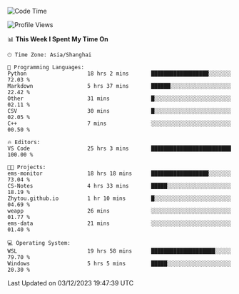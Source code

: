 <!--START_SECTION:waka-->
![Code Time](http://img.shields.io/badge/Code%20Time-1%2C419%20hrs%2051%20mins-blue)

![Profile Views](http://img.shields.io/badge/Profile%20Views-0-blue)

📊 **This Week I Spent My Time On** 

```text
🕑︎ Time Zone: Asia/Shanghai

💬 Programming Languages: 
Python                   18 hrs 2 mins       ██████████████████░░░░░░░   72.03 % 
Markdown                 5 hrs 37 mins       ██████░░░░░░░░░░░░░░░░░░░   22.42 % 
Other                    31 mins             █░░░░░░░░░░░░░░░░░░░░░░░░   02.11 % 
CSV                      30 mins             █░░░░░░░░░░░░░░░░░░░░░░░░   02.05 % 
C++                      7 mins              ░░░░░░░░░░░░░░░░░░░░░░░░░   00.50 % 

🔥 Editors: 
VS Code                  25 hrs 3 mins       █████████████████████████   100.00 % 

🐱‍💻 Projects: 
ems-monitor              18 hrs 18 mins      ██████████████████░░░░░░░   73.04 % 
CS-Notes                 4 hrs 33 mins       █████░░░░░░░░░░░░░░░░░░░░   18.19 % 
Zhytou.github.io         1 hr 10 mins        █░░░░░░░░░░░░░░░░░░░░░░░░   04.69 % 
weapp                    26 mins             ░░░░░░░░░░░░░░░░░░░░░░░░░   01.77 % 
ems-data                 21 mins             ░░░░░░░░░░░░░░░░░░░░░░░░░   01.40 % 

💻 Operating System: 
WSL                      19 hrs 58 mins      ████████████████████░░░░░   79.70 % 
Windows                  5 hrs 5 mins        █████░░░░░░░░░░░░░░░░░░░░   20.30 % 
```


 Last Updated on 03/12/2023 19:47:39 UTC
<!--END_SECTION:waka-->